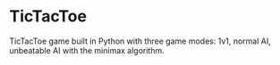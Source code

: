 # TicTacToe
TicTacToe game built in Python with three game modes: 1v1, normal AI, unbeatable AI with the minimax algorithm.
